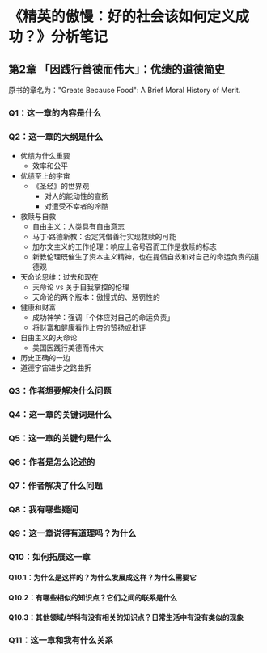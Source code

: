 # 《精英的傲慢：好的社会该如何定义成功？》分析笔记

## 第2章 「因践行善德而伟大」：优绩的道德简史

原书的章名为："Greate Because Food": A Brief Moral History of Merit.

### Q1：这一章的内容是什么

### Q2：这一章的大纲是什么

- 优绩为什么重要
  - 效率和公平
- 优绩至上的宇宙
  - 《圣经》的世界观
    - 对人的能动性的宣扬
    - 对遭受不幸者的冷酷
- 救赎与自救
  - 自由主义：人类具有自由意志
  - 马丁·路德新教：否定凭借善行实现救赎的可能
  - 加尔文主义的工作伦理：响应上帝号召而工作是救赎的标志
  - 新教伦理既催生了资本主义精神，也在提倡自救和对自己的命运负责的道德观
- 天命论思维：过去和现在
  - 天命论 vs 关于自我掌控的伦理
  - 天命论的两个版本：傲慢式的、惩罚性的
- 健康和财富
  - 成功神学：强调「个体应对自己的命运负责」
  - 将财富和健康看作上帝的赞扬或批评
- 自由主义的天命论
  - 美国因践行美德而伟大
- 历史正确的一边
- 道德宇宙进步之路曲折

### Q3：作者想要解决什么问题

### Q4：这一章的关键词是什么

### Q5：这一章的关键句是什么

### Q6：作者是怎么论述的

### Q7：作者解决了什么问题

### Q8：我有哪些疑问

### Q9：这一章说得有道理吗？为什么

### Q10：如何拓展这一章

#### Q10.1：为什么是这样的？为什么发展成这样？为什么需要它

#### Q10.2：有哪些相似的知识点？它们之间的联系是什么

#### Q10.3：其他领域/学科有没有相关的知识点？日常生活中有没有类似的现象

### Q11：这一章和我有什么关系

